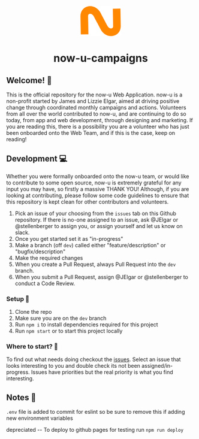 
<div style='text-align: center;'><img src='./public/favicons/favicon.png'/><h1>now-u-campaigns</h1></div>

## Welcome! :wave:

This is the official repository for the now-u Web Application. now-u is a non-profit started by James and Lizzie Elgar, aimed at driving positive change through coordinated monthly campaigns and actions. Volunteers from all over the world contributed to now-u, and are continuing to do so today, from app and web development, through designing and marketing. If you are reading this, there is a possibility you are a volunteer who has just been onboarded onto the Web Team, and if this is the case, keep on reading!

## Development :computer:

Whether you were formally onboarded onto the now-u team, or would like to contribute to some open source, now-u is extremely grateful for any input you may have, so firstly a massive THANK YOU! Although, if you are looking at contributing, please follow some code guidelines to ensure that this repository is kept clean for other contributors and volunteers. 

1. Pick an issue of your choosing from the `issues` tab on this Github repository. If there is no-one assigned to an issue, ask @JElgar or @stellenberger to assign you, or assign yourself and let us know on slack. 
2. Once you get started set it as "in-progress"
3. Make a branch (off `dev`) called either "feature/description" or "bugfix/description"
4. Make the required changes
6. When you create a Pull Request, always Pull Request into the `dev` branch. 
7. When you submit a Pull Request, assign @JElgar or @stellenberger to conduct a Code Review. 

### Setup :hammer:

1. Clone the repo
2. Make sure you are on the `dev` branch
3. Run `npm i` to install dependencies required for this project
4. Run `npm start` or to start this project locally

### Where to start? :information_desk_person:

To find out what needs doing checkout the [issues](https://github.com/now-u/now-u-campaigns/issues). Select an issue that looks interesting to you and double check its not been assigned/in-progress. Issues have priorities but the real priority is what you find interesting.

## Notes :memo:

`.env` file is added to commit for eslint so be sure to remove this if adding new environment variables

depreciated -- To deploy to github pages for testing run `npm run deploy`
